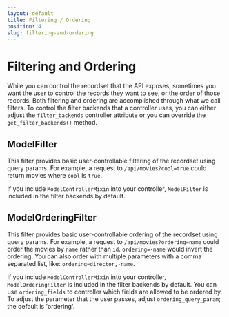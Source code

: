```yaml
---
layout: default
title: Filtering / Ordering
position: 4
slug: filtering-and-ordering
---
```

# Filtering and Ordering

While you can control the recordset that the API exposes, sometimes you want the user to control the
records they want to see, or the order of those records. Both filtering and ordering are
accomplished through what we call filters. To control the filter backends that a controller uses,
you can either adjust the `filter_backends` controller attribute or you can override the
`get_filter_backends()` method.

## ModelFilter

This filter provides basic user-controllable filtering of the recordset using query params. For
example, a request to `/api/movies?cool=true` could return movies where `cool` is `true`.

If you include `ModelControllerMixin` into your controller, `ModelFilter` is included in the filter
backends by default.

## ModelOrderingFilter

This filter provides basic user-controllable ordering of the recordset using query params. For
example, a request to `/api/movies?ordering=name` could order the movies by `name` rather than `id`.
`ordering=-name` would invert the ordering. You can also order with multiple parameters with a comma
separated list, like: `ordering=director,-name`.

If you include `ModelControllerMixin` into your controller, `ModelOrderingFilter` is included in the
filter backends by default. You can use `ordering_fields` to controller which fields are allowed to
be ordered by. To adjust the parameter that the user passes, adjust `ordering_query_param`; the
default is 'ordering'.
